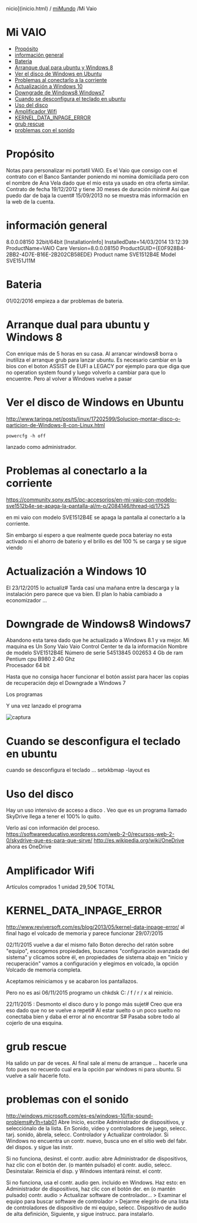 nicio](inicio.html) / [miMundo](miMundo.html) /Mi Vaio 
# Mi VAIO 
<!-- MarkdownTOC -->

- [Propósito](#propósito)
- [información general](#información-general)
- [Bateria](#bateria)
- [Arranque dual para ubuntu y Windows 8](#arranque-dual-para-ubuntu-y-windows-8)
- [Ver el disco de Windows en Ubuntu](#ver-el-disco-de-windows-en-ubuntu)
- [Problemas al conectarlo a la corriente](#problemas-al-conectarlo-a-la-corriente)
- [Actualización a Windows 10](#actualización-a-windows-10)
- [Downgrade de Windows8  Windows7](#downgrade-de-windows8--windows7)
- [Cuando se desconfigura el teclado en ubuntu](#cuando-se-desconfigura-el-teclado-en-ubuntu)
- [Uso del disco](#uso-del-disco)
- [Amplificador Wifi](#amplificador-wifi)
- [KERNEL_DATA_INPAGE_ERROR](#kernel_data_inpage_error)
- [grub rescue](#grub-rescue)
- [problemas con el sonido](#problemas-con-el-sonido)

<!-- /MarkdownTOC -->

# Propósito
Notas para personalizar mi portatil VAIO.
Es el Vaio que consigo con el contrato con el Banco Santander poniendo mi nomina domiciliada pero con el nombre de Ana Vela dado que el mio esta ya usado en otra oferta similar.
Contrato de fecha 19/12/2012
y tiene 30 meses de duración mínim# Así que puedo dar de baja la cuent# 
15/09/2013 no se muestra más información en la web de la cuenta.


# información general 

8.0.0.08150
32bit/64bit
[InstallationInfo]
InstalledDate=14/03/2014 13:12:39
ProductName=VAIO Care
Version=8.0.0.08150
ProductGUID={E0F928B4-2BB2-4D7E-B16E-2B202CB58EDE}
    Product name SVE1512B4E
    Model SVE151J11M
# Bateria
01/02/2016 empieza a dar problemas de bateria.


# Arranque dual para ubuntu y Windows 8
Con enrique más de 5 horas en su casa.
Al arrancar windows8 borra o inutiliza el arranque grub para lanzar ubuntu.
Es necesario cambiar en la bios con el boton ASSIST de EUFI a LEGACY por ejemplo para que diga que no operation system found y luego volverlo a cambiar para que lo encuentre.
Pero al volver a Windows vuelve a pasar

# Ver el disco de Windows en Ubuntu
http://www.taringa.net/posts/linux/17202599/Solucion-montar-disco-o-particion-de-Windows-8-con-Linux.html
```
powercfg -h off
```
lanzado como administrador.
# Problemas al conectarlo a la corriente
https://community.sony.es/t5/pc-accesorios/en-mi-vaio-con-modelo-sve1512b4e-se-apaga-la-pantalla-al/m-p/2084146/thread-id/17525

en mi vaio con modelo SVE1512B4E se apaga la pantalla al conectarlo a la corriente.

Sin embargo si espero a que realmente quede poca bateriay
 no esta activado ni el ahorro de baterio y el brillo es del 100 % se carga y se sigue viendo

# Actualización a Windows 10
El 23/12/2015 lo actualiz# Tarda casí una mañana entre la descarga y la instalación pero parece que va bien.
El plan lo habia cambiado a economizador ...

# Downgrade de Windows8  Windows7
Abandono esta tarea dado que he actualizado a Windows 8.1 y va mejor.
Mi maquina es 
Un Sony Vaio 
Vaio Control Center te da la información
Nombre de modelo   SVE1512B4E
Número de serie       54513845  002653
4 Gb de ram
Pentium cpu B980 2.40 Ghz	
Procesador 64 bit

Hasta que no consiga hacer funcionar el botón assist para hacer las copias de recuperación dejo el 
Downgrade a Windows 7





Los programas



Y una vez lanzado el programa

![captura](img/uno.png "captura")



# Cuando se desconfigura el teclado en ubuntu
cuando se desconfigura el teclado ...
setxkbmap -layout es
# Uso del disco
Hay un uso intensivo de acceso a disco .
Veo que es un programa llamado SkyDrive llega a tener el 100% lo quito.

Verlo así con información del proceso.
https://softwareeducativo.wordpress.com/web-2-0/recursos-web-2-0/skydrive-que-es-para-que-sirve/
http://es.wikipedia.org/wiki/OneDrive
ahora es OneDrive 
# Amplificador Wifi
Artículos comprados
1 unidad
29,50€
TOTAL



# KERNEL_DATA_INPAGE_ERROR


http://www.reviversoft.com/es/blog/2013/05/kernel-data-inpage-error/
al final hago el volcado de memoria y parece funcionar 29/07/2015

02/11/2015 
vuelve a dar el mismo fallo
Boton derecho del ratón sobre "equipo", escogemos propiedades, buscamos "configuración avanzada del sistema" y clicamos sobre él, en propiedades de sistema abajo en "inicio y recuperación" vamos a configuración y elegimos en volcado, la opción Volcado de memoria completa.

Aceptamos reiniciamos y se acabaron los pantallazos.

Pero no es asi 06/11/2015 
programo un chkdsk C: / f / r / x  al reinicio.

22/11/2015 :
Desmonto el disco duro y lo pongo más sujet# 
Creo que era eso dado que no se vuelve a repeti# Al estar suelto o un poco suelto no conectaba bien y daba el error al no encontrar S# Pasaba sobre todo al cojerlo de una esquina.

# grub rescue
Ha salido un par de veces.
Al final sale al menu de arranque …
hacerle una foto pues no recuerdo cual era la opción par windows ni para ubuntu.
Si vuelve a salir hacerle foto.

# problemas con el sonido 
<http://windows.microsoft.com/es-es/windows-10/fix-sound-problems#v1h=tab01>
Abre Inicio, escribe Administrador de dispositivos, y selecciónalo de la lista. En Sonido, vídeo y controladores de juego, selecc. tarj. sonido, ábrela, selecc. Controlador y Actualizar controlador. Si Windows no encuentra un contr. nuevo, busca uno en el sitio web del fabr. del dispos. y sigue las instr.

Si no funciona, desinst. el contr. audio: abre Administrador de dispositivos, haz clic con el botón der. (o mantén pulsado) el contr. audio, selecc. Desinstalar. Reinicia el disp. y Windows intentará reinst. el contr.

Si no funciona, usa el contr. audio gen. incluido en Windows. Haz esto: en Administrador de dispositivos, haz clic con el botón der. en (o mantén pulsado) contr. audio > Actualizar software de controlador... > Examinar el equipo para buscar software de controlador > Dejarme elegirlo de una lista de controladores de dispositivo de mi equipo, selecc. Dispositivo de audio de alta definición, Siguiente, y sigue instrucc. para instalarlo.
